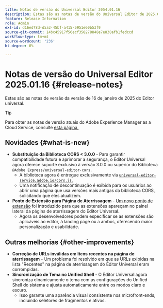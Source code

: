 ```yaml
---
title: Notas de versão do Universal Editor 2054.01.16
description: Estas são as notas de versão do Universal Editor de 2025.01.16.
feature: Release Information
role: Admin
exl-id: d16ed78d-d5a3-45bf-a415-5951e60b53f9
source-git-commit: 14bc45917f56ecf358278848e7e830afb1fedccd
workflow-type: tm+mt
source-wordcount: '236'
ht-degree: 0%

---
```



# Notas de versão do Universal Editor 2025.01.16 {#release-notes}

Estas são as notas de versão da versão de 16 de janeiro de 2025 do Editor universal.

>[!TIP]
>
>Para obter as notas de versão atuais do Adobe Experience Manager as a Cloud Service, consulte [esta página.](/help/release-notes/release-notes-cloud/release-notes-current.md)

## Novidades {#what-is-new}

* **Substituição da Biblioteca CORS &lt; 3.0.0** - Para garantir compatibilidade futura e aprimorar a segurança, o Editor Universal agora oferece suporte exclusivo à versão 3.0.0 ou superior do
  Biblioteca `@Adobe Express/universal-editor-cors`.
   * A biblioteca agora é entregue exclusivamente via [`universal-editor-service.adobe.io/cors.js`.](http://universal-editor-service.adobe.io/cors.js)
   * Uma notificação de descontinuação é exibida para os usuários ao abrir uma página que usa versões mais antigas da biblioteca CORS, solicitando que eles atualizem.
* **Ponto de Extensão para Página de Aterrissagem** - [Um novo ponto de extensão](/help/implementing/universal-editor/customizing.md#extending) foi introduzido para que as extensões apareçam no painel lateral da página de aterrissagem do Editor Universal.
   * Agora os desenvolvedores podem especificar se as extensões são aplicáveis ao editor, à landing page ou a ambos, oferecendo maior personalização e usabilidade.

## Outras melhorias {#other-improvements}

* **Correção de URLs inválidas em Itens recentes na página de aterrissagem** - Um problema foi resolvido em que as URLs exibidas na lista &quot;Recentes&quot; na página de aterrissagem do Editor Universal eram corrompidas.
* **Sincronização de Tema no Unified Shell** - O Editor Universal agora sincroniza dinamicamente o tema com as configurações do Unified Shell do sistema e ajusta automaticamente entre os modos claro e escuro.
   * Isso garante uma aparência visual consistente nos microfront-ends, incluindo seletores de fragmentos e ativos.

